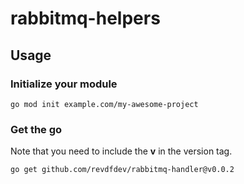 # rabbitmq-helpers

## Usage

### Initialize your module

```
go mod init example.com/my-awesome-project
```

### Get the go

Note that you need to include the **v** in the version tag.

```
go get github.com/revdfdev/rabbitmq-handler@v0.0.2
```

<!-- ```go
package main

import (
    "fmt"

    "github.com/revdfdev/rabbitmq-handler"
)

func main() {
    uri := os.GetEnv("MONGODB_URI")
    db, err := database.NewDatabaseConnection(uri)

 if err != nil {
  panic(err)
 }
}
```

### Commonly used function

```go
// Find one
singleResult, err := database.FindOne("database_name", "collection_name", bson.M{
    //filter here.
}, bson.M{})


// Find many
cursor, err := database.FindMany("database_name", "collection_name", bson.M{}, bson.M{})

// InsertOne

dto := MyAwesomeDto()

dto.Bind(&myAwesomeRequest)

insertResult, err := database.InsertOne("database_name", "collection_name", dto)


// Similarly you can use InsertMany for slices


```

### For filters if you are query with _id field make sure you do this.
```go

 objectId, _ := primitive.ObjectIdFromHex(id);
 
 singleResult, err := database.FindOne("database_name", "collection_name", bson.M{
    "_id": objectId,
}, bson.M{})
```

### custom aggregation.
```go
 o1 := bson.M{
    // your aggregation stage here
 }

 o2 := bson.M{
   // your 2nd aggregation stage here  
 }

 aggResult, err := database.CustomAggregate("database_name", "collection_name", []bson.M{o1, o2})
```

## Tagging

```
git tag v0.1.0
git push origin --tags
``` -->
